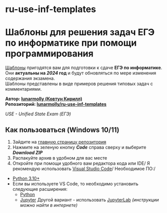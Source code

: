 # ru-use-inf-templates
# Шаблоны для решения задач ЕГЭ по информатике при помощи программирования
[Шаблоны](https://github.com/lunarmolly/ru-use-inf-templates/blob/main/templates.ipynb) пригодятся вам для подготовки к сдаче **ЕГЭ по информатике**. Они **актуальны на _2024_ год** и будут обновляться по мере изменения содержания экзамена.\
Шаблоны представлены в виде примеров решения типовых задач с комментариями.

**Автор: [lunarmolly (Ковтун Кирилл)](https://github.com/lunarmolly)\
Репозиторий: [lunarmolly/ru-use-inf-templates](https://github.com/lunarmolly/ru-use-inf-templates)**

_USE - Unified State Exam (ЕГЭ)_

## Как пользоваться (Windows 10/11)
1. Зайдите на [главную страницу репозитория](https://github.com/lunarmolly/ru-use-inf-templates)
2. Нажмите на зеленую кнопку **_Code_** справа сверху и выберите **_Download ZIP_**
3. Распакуйте архив в удобном для вас месте
4. Откройте при помощи удобного вам редактора кода или IDE/
Я рекомендую использовать [Visual Studio Code](https://code.visualstudio.com/)/
Необходимое ПО:/
- [Python 3.10+](https://www.python.org/)
- Если вы используете VS Code, то необходимо установить следующие расширения:
    - [Python](https://marketplace.visualstudio.com/items?itemName=ms-python.python)
    - [Jupyter](https://marketplace.visualstudio.com/items?itemName=ms-toolsai.jupyter)
Другой вариант - использовать [JupyterLab](https://jupyter.org/install) _(инструкции можно найти в интернете)_